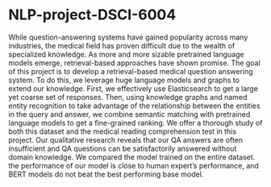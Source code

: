 # NLP-project-DSCI-6004

While question-answering systems have gained popularity across many industries, the medical field has proven difficult due 
to the wealth of specialized knowledge. As more and more sizable pretrained language models emerge, retrieval-based approaches 
have shown promise. The goal of this project is to develop a retrieval-based medical question answering system. To do this, 
we leverage huge language models and graphs to extend our knowledge. First, we effectively use Elasticsearch to get a large 
yet coarse set of responses. Then, using knowledge graphs and named entity recognition to take advantage of the relationship 
between the entities in the query and answer, we combine semantic matching with pretrained language models to get a 
fine-grained ranking. We offer a thorough study of both this dataset and the medical reading comprehension test in this project. 
Our qualitative research reveals that our QA answers are often insufficient and QA questions can be satisfactorily answered 
without domain knowledge. We compared the model trained on the entire dataset. the performance of our model is close to human 
expert’s performance, and BERT models do not beat the best performing base model. 
